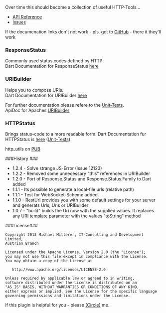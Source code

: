 Over time this should become a collection of useful HTTP-Tools...

* [API Reference][4]
* [Issues][5]

If the documenation links don't not work - pls. got to [GitHub][9] - there it they'll work

### ResponseStatus ###
Commonly used status codes defined by HTTP<br>
Dart Documentation for ResponseStatus [here][10]

### URIBuilder ###
Helps you to compose URIs.<br>
Dart Documentation for URIBuilder [here][6]
 
For further documentation please refere to the [Unit-Tests][1].<br>
ApiDoc for Apaches [URIBuilder][3]

### HTTPStatus ###
Brings status-code to a more readable form.
Dart Documentation fur HTTPStatus is [here][7] 
([Unit-Tests][2])

http_utils on [PUB][8]

###History ###
* 1.2.4 - Solve strange JS-Error (Issue 12123)
* 1.2.2 - Removed some unnecessary "this" references in URIBuilder
* 1.2.0 - Port of Response.Status and Response.Status.Family to Dart added
* 1.1.1 - Its possible to generate a local-file urls (relative path)
* 1.1.1 - Test for WebSocket-Scheme added
* 1.1.0 - RestUrl provides you with some default settings for your server and generats Urls, Uris or URIBuilder
* 1.0.7 - "build" builds the Uri now with the supplied values. It replaces any URI template parameter with the values "toString" method

###License###

    Copyright 2013 Michael Mitterer, IT-Consulting and Development Limited,
    Austrian Branch

    Licensed under the Apache License, Version 2.0 (the "License");
    you may not use this file except in compliance with the License.
    You may obtain a copy of the License at

       http://www.apache.org/licenses/LICENSE-2.0

    Unless required by applicable law or agreed to in writing, 
    software distributed under the License is distributed on an 
    "AS IS" BASIS, WITHOUT WARRANTIES OR CONDITIONS OF ANY KIND, 
    either express or implied. See the License for the specific language 
    governing permissions and limitations under the License.
    
If this plugin is helpful for you - please [(Circle)](http://gplus.mikemitterer.at/) me.

[1]: https://github.com/MikeMitterer/dart-http_utils/blob/master/test/src/uribuilder_test.dart
[2]: https://github.com/MikeMitterer/dart-http_utils/blob/master/test/src/httpstatus_test.dart
[3]: http://hc.apache.org/httpcomponents-client-ga/httpclient/apidocs/org/apache/http/client/utils/URIBuilder.html
[4]: http://htmlpreview.github.io/?https://raw.github.com/MikeMitterer/dart-http_utils/master/lib/docs/httputils.html
[5]: https://github.com/MikeMitterer/dart-http_utils/issues
[6]: http://htmlpreview.github.io/?https://raw.github.com/MikeMitterer/dart-http_utils/master/lib/docs/httputils/URIBuilder.html
[7]: http://htmlpreview.github.io/?https://raw.github.com/MikeMitterer/dart-http_utils/master/lib/docs/httputils/HttpStatus.html
[8]: http://pub.dartlang.org/packages/http_utils
[9]: https://github.com/MikeMitterer/dart-http_utils
[10]: http://htmlpreview.github.io/?https://raw.github.com/MikeMitterer/dart-http_utils/master/lib/docs/httputils/ResponseStatus.html